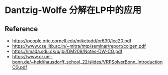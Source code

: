 # Dantzig-Wolfe 分解在LP中的应用

## Reference

- https://people.orie.cornell.edu/miketodd/or630/lec20.pdf
- https://www.cse.iitb.ac.in/~mitra/mtp/seminar/report/colgen.pdf
- https://imada.sdu.dk/u/jbj/DM209/Notes-DW-CG.pdf
- https://www.or.uni-bonn.de/~held/hausdorff_school_22/slides/VRPSolverBonn_IntroductionCG.pdf


